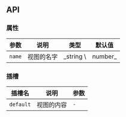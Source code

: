 ## API

### 属性

| 参数 | 说明 | 类型        | 默认值 | 
| --- | --- |-----------| --- | 
| `name` | 视图的名字 | _string \ | number_ | `index` |

### 插槽

| 插槽名 | 说明 | 参数 |
| --- | --- | --- |
| `default` | 视图的内容 | `-` |